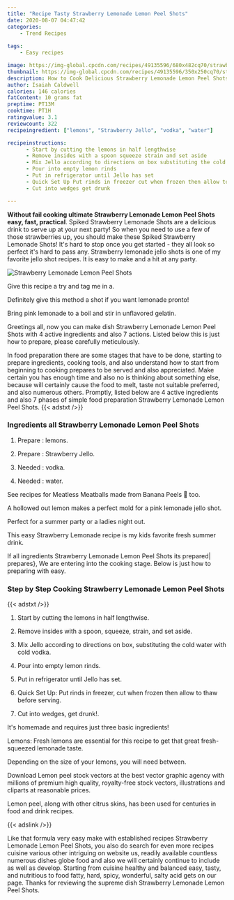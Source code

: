 ```yaml
---
title: "Recipe Tasty Strawberry Lemonade Lemon Peel Shots"
date: 2020-08-07 04:47:42
categories:
    - Trend Recipes
    
tags:
    - Easy recipes

image: https://img-global.cpcdn.com/recipes/49135596/680x482cq70/strawberry-lemonade-lemon-peel-shots-recipe-main-photo.jpg
thumbnail: https://img-global.cpcdn.com/recipes/49135596/350x250cq70/strawberry-lemonade-lemon-peel-shots-recipe-main-photo.jpg
description: How to Cook Delicious Strawberry Lemonade Lemon Peel Shots with 4 ingredients and 7 stages of easy cooking.
author: Isaiah Caldwell
calories: 146 calories
fatContent: 10 grams fat
preptime: PT13M
cooktime: PT1H
ratingvalue: 3.1
reviewcount: 322
recipeingredient: ["lemons", "Strawberry Jello", "vodka", "water"]

recipeinstructions: 
      - Start by cutting the lemons in half lengthwise 
      - Remove insides with a spoon squeeze strain and set aside 
      - Mix Jello according to directions on box substituting the cold water with cold vodka 
      - Pour into empty lemon rinds 
      - Put in refrigerator until Jello has set 
      - Quick Set Up Put rinds in freezer cut when frozen then allow to thaw before serving 
      - Cut into wedges get drunk

---
```




**Without fail cooking ultimate Strawberry Lemonade Lemon Peel Shots easy, fast, practical**. Spiked Strawberry Lemonade Shots are a delicious drink to serve up at your next party! So when you need to use a few of those strawberries up, you should make these Spiked Strawberry Lemonade Shots! It&#39;s hard to stop once you get started - they all look so perfect it&#39;s hard to pass any. Strawberry lemonade jello shots is one of my favorite jello shot recipes. It is easy to make and a hit at any party.


![Strawberry Lemonade Lemon Peel Shots](https://img-global.cpcdn.com/recipes/49135596/680x482cq70/strawberry-lemonade-lemon-peel-shots-recipe-main-photo.jpg "Strawberry Lemonade Lemon Peel Shots")



Give this recipe a try and tag me in a.

Definitely give this method a shot if you want lemonade pronto!

Bring pink lemonade to a boil and stir in unflavored gelatin.


Greetings all, now you can make dish Strawberry Lemonade Lemon Peel Shots with 4 active ingredients and also 7 actions. Listed below this is just how to prepare, please carefully meticulously.

In food preparation there are some stages that have to be done, starting to prepare ingredients, cooking tools, and also understand how to start from beginning to cooking prepares to be served and also appreciated. Make certain you has enough time and also no is thinking about something else, because will certainly cause the food to melt, taste not suitable preferred, and also numerous others. Promptly, listed below are 4 active ingredients and also 7 phases of simple food preparation Strawberry Lemonade Lemon Peel Shots.
{{< adstxt />}}

### Ingredients all Strawberry Lemonade Lemon Peel Shots


1. Prepare  : lemons.

1. Prepare  : Strawberry Jello.

1. Needed  : vodka.

1. Needed  : water.


See recipes for Meatless Meatballs made from Banana Peels 🍌 too.

A hollowed out lemon makes a perfect mold for a pink lemonade jello shot.

Perfect for a summer party or a ladies night out.

This easy Strawberry Lemonade recipe is my kids favorite fresh summer drink.


If all ingredients Strawberry Lemonade Lemon Peel Shots its prepared| prepares}, We are entering into the cooking stage. Below is just how to preparing with easy.

### Step by Step Cooking Strawberry Lemonade Lemon Peel Shots

{{< adstxt />}}


1. Start by cutting the lemons in half lengthwise.



1. Remove insides with a spoon, squeeze, strain, and set aside.



1. Mix Jello according to directions on box, substituting the cold water with cold vodka.



1. Pour into empty lemon rinds.



1. Put in refrigerator until Jello has set.



1. Quick Set Up: Put rinds in freezer, cut when frozen then allow to thaw before serving.



1. Cut into wedges, get drunk!.




It&#39;s homemade and requires just three basic ingredients!

Lemons: Fresh lemons are essential for this recipe to get that great fresh-squeezed lemonade taste.

Depending on the size of your lemons, you will need between.

Download Lemon peel stock vectors at the best vector graphic agency with millions of premium high quality, royalty-free stock vectors, illustrations and cliparts at reasonable prices.

Lemon peel, along with other citrus skins, has been used for centuries in food and drink recipes.


{{< adslink />}}

Like that formula very easy make with established recipes Strawberry Lemonade Lemon Peel Shots, you also do search for even more recipes cuisine various other intriguing on website us, readily available countless numerous dishes globe food and also we will certainly continue to include as well as develop. Starting from cuisine healthy and balanced easy, tasty, and nutritious to food fatty, hard, spicy, wonderful, salty acid gets on our page. Thanks for reviewing the supreme dish Strawberry Lemonade Lemon Peel Shots.
